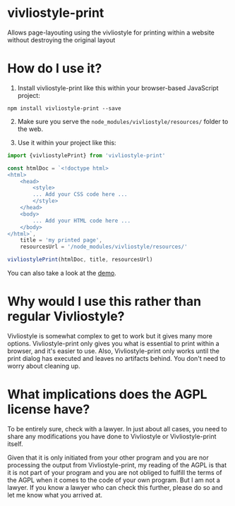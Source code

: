 # vivliostyle-print
Allows page-layouting using the vivliostyle for printing within a website without destroying the original layout


How do I use it?
=====

1. Install vivliostyle-print like this within your browser-based JavaScript project:

```
npm install vivliostyle-print --save
```

2. Make sure you serve the `node_modules/vivliostyle/resources/` folder to the web.

3. Use it within your project like this:

```js
import {vivliostylePrint} from 'vivliostyle-print'

const htmlDoc = `<!doctype html>
<html>
    <head>
        <style>
        ... Add your CSS code here ...
        </style>
    </head>
    <body>
        ... Add your HTML code here ...
    </body>
</html>`,
    title = 'my printed page',
    resourcesUrl = '/node_modules/vivliostyle/resources/'

vivliostylePrint(htmlDoc, title, resourcesUrl)

```

You can also take a look at the [demo](/demo).

Why would I use this rather than regular Vivliostyle?
=====

Vivliostyle is somewhat complex to get to work but it gives many more options.
Vivliostyle-print only gives you what is essential to print within a browser,
and it's easier to use. Also, Vivliostyle-print only works until the print
dialog has executed and leaves no artifacts behind. You don't need to worry
about cleaning up.

What implications does the AGPL license have?
=====

To be entirely sure, check with a lawyer. In just about all cases, you need to
share any modifications you have done to Vivliostyle or Vivliostyle-print itself.

Given that it is only initiated from your other program and you are nor processing
the output from Vivliostyle-print, my reading of the AGPL is that it is not part
of your program and you are not obliged to fulfill the terms of the AGPL when it
comes to the code of your own program. But I am not a lawyer. If you know a
lawyer who can check this further, please do so and let me know what you arrived
at.

